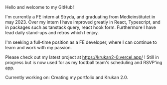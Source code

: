 Hello and welcome to my GitHub!

I'm currently a FE intern at Stryda, and graduating from Medieinstitutet in may 2023. Over my intern I have improved greatly in React, Typescript, and in packages such as tanstack query, react hook form. Furthermore I have lead daily stand-ups and retros which I enjoy.

I'm seeking a full-time position as a FE developer, where I can continue to learn and work with my passion.

Please check out my latest project at https://krukan2-0.vercel.app/ ! Still in progress but is now used for as my football team's scheduling and RSVP'ing app.

Currently working on: Creating my portfolio and Krukan 2.0.
